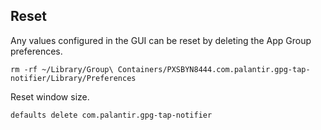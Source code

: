 ## Reset

Any values configured in the GUI can be reset by deleting the App Group preferences.
```
rm -rf ~/Library/Group\ Containers/PXSBYN8444.com.palantir.gpg-tap-notifier/Library/Preferences
```

Reset window size.
```
defaults delete com.palantir.gpg-tap-notifier
```
